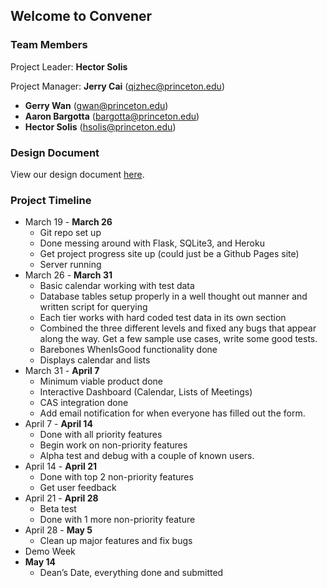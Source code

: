 ## Welcome to Convener

<!-- You can use the [editor on GitHub](https://github.com/thegwan/Convener/edit/master/README.md) to maintain and preview the content for your website in Markdown files.

Whenever you commit to this repository, GitHub Pages will run [Jekyll](https://jekyllrb.com/) to rebuild the pages in your site, from the content in your Markdown files. -->

### Team Members

Project Leader: **Hector Solis**

Project Manager: **Jerry Cai** (qizhec@princeton.edu)

- **Gerry Wan** (gwan@princeton.edu)
- **Aaron Bargotta** (bargotta@princeton.edu)
- **Hector Solis** (hsolis@princeton.edu)

### Design Document
View our design document [here](https://docs.google.com/a/princeton.edu/document/d/1xsXrY7amCBFhxwQwY0sNtyeXbMSl-21SSOqQVs2ySnw/edit?usp=sharing).


### Project Timeline
* March 19 - **March 26**
    * Git repo set up
    * Done messing around with Flask, SQLite3, and Heroku
    * Get project progress site up (could just be a Github Pages site)
    * Server running
* March 26 - **March 31**
    * Basic calendar working with test data
    * Database tables setup properly in a well thought out manner and written script for querying
    * Each tier works with hard coded test data in its own section
    * Combined the three different levels and fixed any bugs that appear along the way. Get a few sample use cases, write some good tests. 
    * Barebones WhenIsGood functionality done
    * Displays calendar and lists
* March 31 - **April 7**
    * Minimum viable product done
    * Interactive Dashboard (Calendar, Lists of Meetings)
    * CAS integration done
    * Add email notification for when everyone has filled out the form.
* April 7 - **April 14**
    * Done with all priority features 
    * Begin work on non-priority features
    * Alpha test and debug with a couple of known users.
* April 14 - **April 21**
    * Done with top 2 non-priority features
    * Get user feedback 
* April 21 - **April 28**
    * Beta test
    * Done with 1 more non-priority feature
* April 28 - **May 5**
    * Clean up major features and fix bugs
* Demo Week
* **May 14**
    * Dean’s Date, everything done and submitted

<!-- Markdown is a lightweight and easy-to-use syntax for styling your writing. It includes conventions for

```markdown
Syntax highlighted code block

# Header 1
## Header 2
### Header 3

- Bulleted
- List

1. Numbered
2. List

**Bold** and _Italic_ and `Code` text

[Link](url) and ![Image](src)
```

For more details see [GitHub Flavored Markdown](https://guides.github.com/features/mastering-markdown/).

### Jekyll Themes

Your Pages site will use the layout and styles from the Jekyll theme you have selected in your [repository settings](https://github.com/thegwan/Convener/settings). The name of this theme is saved in the Jekyll `_config.yml` configuration file.

### Support or Contact

Having trouble with Pages? Check out our [documentation](https://help.github.com/categories/github-pages-basics/) or [contact support](https://github.com/contact) and we’ll help you sort it out.
 -->